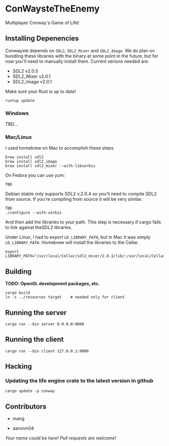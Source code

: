 # ConWaysteTheEnemy

Multiplayer Conway's Game of Life!

## Installing Depenencies
Conwayste depends on `SDL2`, `SDL2_Mixer` and `SDL2_Image`. We do plan on bundling these libraries with the binary at some point in the future, but for now you'll need to manually install them. Current verions needed are:

* SDL2 v2.0.5
* SDL2\_Mixer v2.0.1
* SDL2\_Image v2.0.1

Make sure your Rust is up to date!

`rustup update`

### Windows
TBD...

### Mac/Linux
I used homebrew on Mac to accomplish these steps. 

```
brew install sdl2
brew install sdl2_image 
brew install sdl2_mixer --with-libvorbis
```

On Fedora you can use yum:

```
TBD
```

Debian stable only supports SDL2 v.2.0.4 so you'll need to compile SDL2 from source.
If you're compiling from source it will be very similar.

```
TBD
./configure --with-vorbis
```

And then add the libraries to your path. This step is necessary if cargo fails to link against theSDL2 libraries.
 
Under Linux, I had to export `LD_LIBRARY_PATH`, but in Mac it was simply `LD_LIBRARY_PATH`.
Homebrew will install the libraries to the Cellar. 
```
export LIBRARY_PATH="/usr/local/Cellar/sdl2_mixer/2.0.1/lib/:/usr/local/Cellar/sdl2_image/2.0.1_2/lib/:/usr/local/Cellar/sdl2/2.0.5/lib/"
```

## Building

**TODO: OpenGL development packages, etc.**

```
cargo build
ln -s ../resources target    # needed only for client
```

## Running the server

```
cargo run --bin server 0.0.0.0:9000
```

## Running the client

```
cargo run --bin client 127.0.0.1:9000
```

## Hacking

### Updating the life engine crate to the latest version in github

```
cargo update -p conway
```

## Contributors

* mang

* aaronm04

_Your name could be here! Pull requests are welcome!_
